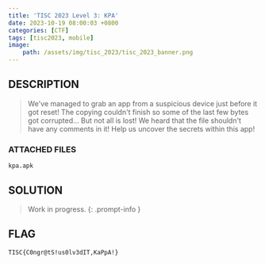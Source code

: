 ```yaml
---
title: 'TISC 2023 Level 3: KPA'
date: 2023-10-19 08:00:03 +0800
categories: [CTF]
tags: [tisc2023, mobile]
image:
    path: /assets/img/tisc_2023/tisc_2023_banner.png
---
```

## DESCRIPTION
>We've managed to grab an app from a suspicious device just before it got reset! The copying couldn't finish so some of the last few bytes got corrupted... But not all is lost! We heard that the file shouldn't have any comments in it! Help us uncover the secrets within this app!

### ATTACHED FILES
`kpa.apk`

## SOLUTION

> Work in progress.
{: .prompt-info }

## FLAG
`TISC{C0ngr@tS!us0lv3dIT,KaPpA!}`